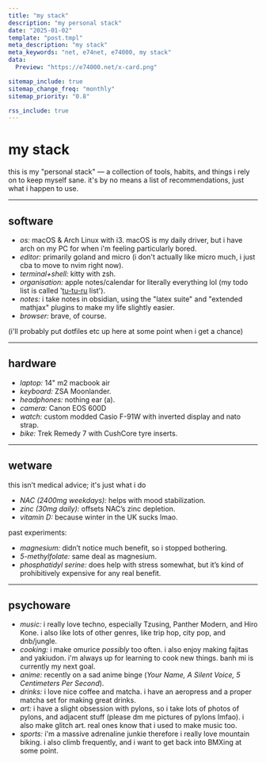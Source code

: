 ```yaml
---
title: "my stack"  
description: "my personal stack"
date: "2025-01-02"  
template: "post.tmpl"  
meta_description: "my stack"  
meta_keywords: "net, e74net, e74000, my stack"  
data:  
  Preview: "https://e74000.net/x-card.png"

sitemap_include: true
sitemap_change_freq: "monthly"
sitemap_priority: "0.8"

rss_include: true
---
```


# my stack  

this is my "personal stack" — a collection of tools, habits, and things i rely on to keep myself sane. it's by no means a list of recommendations, just what i happen to use.  

---

## software  
- *os:* macOS & Arch Linux with i3. macOS is my daily driver, but i have arch on my PC for when i'm feeling particularly bored.  
- *editor:* primarily goland and micro (i don't actually like micro much, i just cba to move to nvim right now).  
- *terminal+shell:* kitty with zsh.
- *organisation:* apple notes/calendar for literally everything lol (my todo list is called '[tu-tu-ru](https://www.youtube.com/watch?v=SVtXKkc2hYo) list').  
- *notes:* i take notes in obsidian, using the "latex suite" and "extended mathjax" plugins to make my life slightly easier.  
- *browser:* brave, of course.  

(i'll probably put dotfiles etc up here at some point when i get a chance)

---

## hardware  
- *laptop:* 14" m2 macbook air
- *keyboard:* ZSA Moonlander.  
- *headphones:* nothing ear (a).  
- *camera:* Canon EOS 600D
- *watch:* custom modded Casio F-91W with inverted display and nato strap.  
- *bike:* Trek Remedy 7 with CushCore tyre inserts.  

---

## wetware  
this isn’t medical advice; it's just what i do
- *NAC (2400mg weekdays):* helps with mood stabilization.  
- *zinc (30mg daily):* offsets NAC’s zinc depletion.  
- *vitamin D:* because winter in the UK sucks lmao.  

past experiments:
- *magnesium:* didn’t notice much benefit, so i stopped bothering.  
- *5-methylfolate:* same deal as magnesium.  
- *phosphatidyl serine:* does help with stress somewhat, but it’s kind of prohibitively expensive for any real benefit.
---

## psychoware  
- *music:* i really love techno, especially Tzusing, Panther Modern, and Hiro Kone. i also like lots of other genres, like trip hop, city pop, and dnb/jungle.  
- *cooking:* i make omurice *possibly* too often. i also enjoy making fajitas and yakiudon. i'm always up for learning to cook new things. banh mi is currently my next goal.
- *anime:* recently on a sad anime binge (*Your Name,* *A Silent Voice,* *5 Centimeters Per Second*).  
- *drinks:* i love nice coffee and matcha. i have an aeropress and a proper matcha set for making great drinks.
- *art:* i have a slight obsession with pylons, so i take lots of photos of pylons, and adjacent stuff (please dm me pictures of pylons lmfao). i also make glitch art. real ones know that i used to make music too.
- *sports:* i'm a massive adrenaline junkie therefore i really love mountain biking. i also climb frequently, and i want to get back into BMXing at some point.
